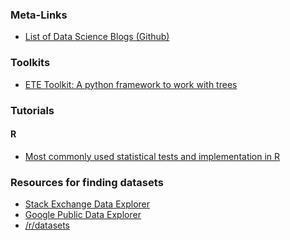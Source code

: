 <!-- 
.. title: Data Science Links
.. slug: data-science-links
.. date: 2015-09-10 15:16:28 UTC-04:00
.. tags: 
.. category: 
.. link: 
.. description: 
.. type: text
-->



### Meta-Links

-    [List of Data Science Blogs (Github)](https://github.com/rushter/data-science-blogs)

### Toolkits

-    [ETE Toolkit: A python framework to work with trees](http://etetoolkit.org/)

### Tutorials

#### R

-    [Most commonly used statistical tests and implementation in R](http://r-statistics.co/Statistical-Tests-in-R.html)

### Resources for finding datasets

-    [Stack Exchange Data Explorer](http://data.stackexchange.com)
-    [Google Public Data Explorer](http://www.google.com/publicdata/directory#!st=METRIC)
-    [/r/datasets](https://www.reddit.com/r/datasets)

